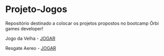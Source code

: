 # Projeto-Jogos
Repositório destinado a colocar os projetos propostos no bootcamp Órbi games developer!

Jogo da Velha - <a href="https://tiagojunker.github.io/Projeto-Jogos/velha.html">JOGAR</a>

Resgate Aereo - <a href="https://tiagojunker.github.io/Projeto-Jogos/resgate.html">JOGAR</a>
